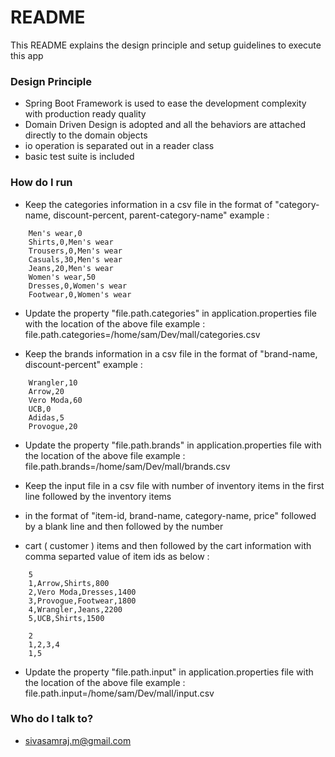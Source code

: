 # README #

This README explains the design principle and setup guidelines to execute this app

### Design Principle ###

* Spring Boot Framework is used to ease the development complexity with production ready quality
* Domain Driven Design is adopted and all the behaviors are attached directly to the domain objects
* io operation is separated out in a reader class
* basic test suite is included

### How do I run ###

* Keep the categories information in a csv file in the format of "category-name, discount-percent, parent-category-name"
example :
```
    Men's wear,0
    Shirts,0,Men's wear
    Trousers,0,Men's wear
    Casuals,30,Men's wear
    Jeans,20,Men's wear
    Women's wear,50
    Dresses,0,Women's wear
    Footwear,0,Women's wear
```
* Update the property "file.path.categories" in application.properties file with the location of the above file
example : file.path.categories=/home/sam/Dev/mall/categories.csv

* Keep the brands information in a csv file in the format of "brand-name, discount-percent"
example :
```
    Wrangler,10
    Arrow,20
    Vero Moda,60
    UCB,0
    Adidas,5
    Provogue,20
```
* Update the property "file.path.brands" in application.properties file with the location of the above file
example : file.path.brands=/home/sam/Dev/mall/brands.csv

* Keep the input file in a csv file with number of inventory items in the first line followed by the inventory items
* in the format of "item-id, brand-name, category-name, price" followed by a blank line and then followed by the number
* cart ( customer ) items and then followed by the cart information with comma separted value of item ids as below :
```
    5
    1,Arrow,Shirts,800
    2,Vero Moda,Dresses,1400
    3,Provogue,Footwear,1800
    4,Wrangler,Jeans,2200
    5,UCB,Shirts,1500

    2
    1,2,3,4
    1,5
```
* Update the property "file.path.input" in application.properties file with the location of the above file
 example :  file.path.input=/home/sam/Dev/mall/input.csv

### Who do I talk to? ###

* sivasamraj.m@gmail.com